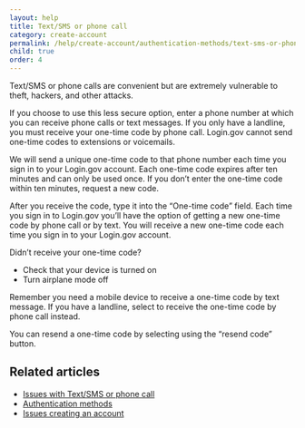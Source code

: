 ```yaml
---
layout: help
title: Text/SMS or phone call
category: create-account
permalink: /help/create-account/authentication-methods/text-sms-or-phone-call/
child: true
order: 4
---
```


Text/SMS or phone calls are convenient but are extremely vulnerable to theft, hackers, and other attacks.

If you choose to use this less secure option, enter a phone number at which you can receive phone calls or text messages. If you only have a landline, you must receive your one-time code by phone call. Login.gov cannot send one-time codes to extensions or voicemails.

We will send a unique one-time code to that phone number each time you sign in to your Login.gov account. Each one-time code expires after ten minutes and can only be used once. If you don’t enter the one-time code within ten minutes, request a new code.

After you receive the code, type it into the “One-time code” field. Each time you sign in to Login.gov you’ll have the option of getting a new one-time code by phone call or by text. You will receive a new one-time code each time you sign in to your Login.gov account.

<div id="didn-t-receive-your-one-time-code"> Didn’t receive your one-time code?</div>

* Check that your device is turned on
* Turn airplane mode off

Remember you need a mobile device to receive a one-time code by text message. If you have a landline, select to receive the one-time code by phone call instead.

You can resend a one-time code by selecting using the “resend code” button.


## Related articles

* [Issues with Text/SMS or phone call](/help/trouble-signing-in/authentication/issues-with-text-sms-phone-call/)
* [Authentication methods](/help/create-account/authentication-methods/)
* [Issues creating an account](/help/create-account/issues-creating-an-account/)

